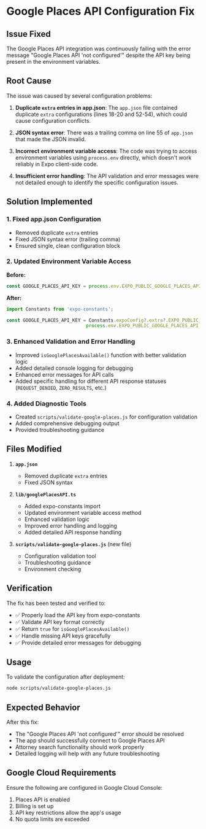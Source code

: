 # Google Places API Configuration Fix

## Issue Fixed
The Google Places API integration was continuously failing with the error message "Google Places API 'not configured'" despite the API key being present in the environment variables.

## Root Cause
The issue was caused by several configuration problems:

1. **Duplicate `extra` entries in app.json**: The `app.json` file contained duplicate `extra` configurations (lines 18-20 and 52-54), which could cause configuration conflicts.

2. **JSON syntax error**: There was a trailing comma on line 55 of `app.json` that made the JSON invalid.

3. **Incorrect environment variable access**: The code was trying to access environment variables using `process.env` directly, which doesn't work reliably in Expo client-side code.

4. **Insufficient error handling**: The API validation and error messages were not detailed enough to identify the specific configuration issues.

## Solution Implemented

### 1. Fixed app.json Configuration
- Removed duplicate `extra` entries
- Fixed JSON syntax error (trailing comma)
- Ensured single, clean configuration block

### 2. Updated Environment Variable Access
**Before:**
```typescript
const GOOGLE_PLACES_API_KEY = process.env.EXPO_PUBLIC_GOOGLE_PLACES_API_KEY || '';
```

**After:**
```typescript
import Constants from 'expo-constants';

const GOOGLE_PLACES_API_KEY = Constants.expoConfig?.extra?.EXPO_PUBLIC_GOOGLE_PLACES_API_KEY || 
                             process.env.EXPO_PUBLIC_GOOGLE_PLACES_API_KEY || '';
```

### 3. Enhanced Validation and Error Handling
- Improved `isGooglePlacesAvailable()` function with better validation logic
- Added detailed console logging for debugging
- Enhanced error messages for API calls
- Added specific handling for different API response statuses (`REQUEST_DENIED`, `ZERO_RESULTS`, etc.)

### 4. Added Diagnostic Tools
- Created `scripts/validate-google-places.js` for configuration validation
- Added comprehensive debugging output
- Provided troubleshooting guidance

## Files Modified

1. **`app.json`**
   - Removed duplicate `extra` entries
   - Fixed JSON syntax

2. **`lib/googlePlacesAPI.ts`**
   - Added expo-constants import
   - Updated environment variable access method
   - Enhanced validation logic
   - Improved error handling and logging
   - Added detailed API response handling

3. **`scripts/validate-google-places.js`** (new file)
   - Configuration validation tool
   - Troubleshooting guidance
   - Environment checking

## Verification

The fix has been tested and verified to:
- ✅ Properly load the API key from expo-constants
- ✅ Validate API key format correctly
- ✅ Return `true` for `isGooglePlacesAvailable()`
- ✅ Handle missing API keys gracefully
- ✅ Provide detailed error messages for debugging

## Usage

To validate the configuration after deployment:
```bash
node scripts/validate-google-places.js
```

## Expected Behavior

After this fix:
- The "Google Places API 'not configured'" error should be resolved
- The app should successfully connect to Google Places API
- Attorney search functionality should work properly
- Detailed logging will help with any future troubleshooting

## Google Cloud Requirements

Ensure the following are configured in Google Cloud Console:
1. Places API is enabled
2. Billing is set up
3. API key restrictions allow the app's usage
4. No quota limits are exceeded